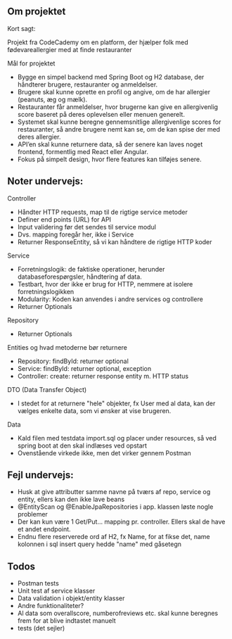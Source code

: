 Om projektet
-
Kort sagt: 

Projekt fra CodeCademy om en platform, der hjælper folk med fødevareallergier med at finde restauranter

Mål for projektet
* Bygge en simpel backend med Spring Boot og H2 database, der håndterer brugere, restauranter og anmeldelser.
* Brugere skal kunne oprette en profil og angive, om de har allergier (peanuts, æg og mælk).
* Restauranter får anmeldelser, hvor brugerne kan give en allergivenlig score baseret på deres oplevelsen eller menuen generelt. 
* Systemet skal kunne beregne gennemsnitlige allergivenlige scores for restauranter, så andre brugere nemt kan se, om de kan spise der med deres allergier. 
* API’en skal kunne returnere data, så der senere kan laves noget frontend, formentlig med React eller Angular. 
* Fokus på simpelt design, hvor flere features kan tilføjes senere.

Noter undervejs: 
-
Controller
* Håndter HTTP requests, map til de rigtige service metoder 
* Definer end points (URL) for API 
* Input validering før det sendes til service modul 
* Dvs. mapping foregår her, ikke i Service 
* Returner ResponseEntity, så vi kan håndtere de rigtige HTTP koder 

Service 
* Forretningslogik: de faktiske operationer, herunder databaseforespørgsler, håndtering af data. 
* Testbart, hvor der ikke er brug for HTTP, nemmere at isolere forretningslogikken 
* Modularity: Koden kan anvendes i andre services og controllere
* Returner Optionals 

Repository 
* Returner Optionals

Entities og hvad metoderne bør returnere 
* Repository: findById: returner optional 
* Service: findById: returner optional, exception 
* Controller: create: returner response entity m. HTTP status 

DTO (Data Transfer Object)
* I stedet for at returnere "hele" objekter, fx User med al data, kan der vælges enkelte data, som vi ønsker at vise brugeren. 

Data
* Kald filen med testdata import.sql og placer under resources, så ved spring boot at den skal indlæses ved opstart 
* Ovenstående virkede ikke, men det virker gennem Postman 

Fejl undervejs: 
-
* Husk at give attributter samme navne på tværs af repo, service og entity, ellers kan den ikke lave beans 
* @EntityScan og @EnableJpaRepositories i app. klassen løste nogle problemer 
* Der kan kun være 1 Get/Put... mapping pr. controller. Ellers skal de have et andet endpoint. 
* Endnu flere reserverede ord af H2, fx Name, for at fikse det, name kolonnen i sql insert query hedde "name" med gåsetegn 

Todos
-
* Postman tests 
* Unit test af service klasser 
* Data validation i objekt/entity klasser 
* Andre funktionaliteter?
* Al data som overallscore, numberofreviews etc. skal kunne beregnes frem for at blive indtastet manuelt 
* tests (det sejler)
